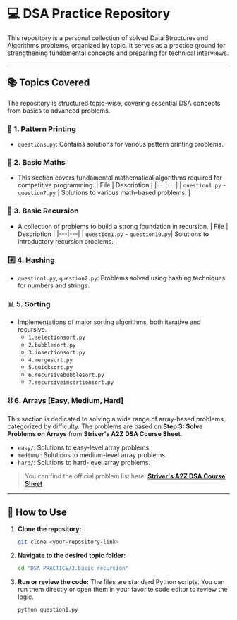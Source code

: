 # 💻 DSA Practice Repository

This repository is a personal collection of solved Data Structures and Algorithms problems, organized by topic. It serves as a practice ground for strengthening fundamental concepts and preparing for technical interviews.

---

## 📚 Topics Covered

The repository is structured topic-wise, covering essential DSA concepts from basics to advanced problems.

### 📝 1. Pattern Printing
- `questions.py`: Contains solutions for various pattern printing problems.

### 🧮 2. Basic Maths
- This section covers fundamental mathematical algorithms required for competitive programming.
| File | Description |
|---|---|
| `question1.py` - `question7.py` | Solutions to various math-based problems. |

### 🔄 3. Basic Recursion
- A collection of problems to build a strong foundation in recursion.
| File | Description |
|---|---|
| `question1.py` - `question10.py`| Solutions to introductory recursion problems. |

### #️⃣ 4. Hashing
- `question1.py`, `question2.py`: Problems solved using hashing techniques for numbers and strings.

### 📊 5. Sorting
- Implementations of major sorting algorithms, both iterative and recursive.
  - `1.selectionsort.py`
  - `2.bubblesort.py`
  - `3.insertionsort.py`
  - `4.mergesort.py`
  - `5.quicksort.py`
  - `6.recursivebubblesort.py`
  - `7.recursiveinsertionsort.py`

### ⛓️ 6. Arrays [Easy, Medium, Hard]
This section is dedicated to solving a wide range of array-based problems, categorized by difficulty. The problems are based on **Step 3: Solve Problems on Arrays** from **Striver's A2Z DSA Course Sheet**.

- `easy/`: Solutions to easy-level array problems.
- `medium/`: Solutions to medium-level array problems.
- `hard/`: Solutions to hard-level array problems.

> You can find the official problem list here: [**Striver's A2Z DSA Course Sheet**](https://takeuforward.org/strivers-a2z-dsa-course/strivers-a2z-dsa-course-sheet-2/)

---

## 🚀 How to Use

1.  **Clone the repository:**
    ```bash
    git clone <your-repository-link>
    ```
2.  **Navigate to the desired topic folder:**
    ```bash
    cd "DSA PRACTICE/3.basic recursion"
    ```
3.  **Run or review the code:**
    The files are standard Python scripts. You can run them directly or open them in your favorite code editor to review the logic.
    ```bash
    python question1.py
    ```